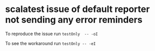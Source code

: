 # scalatest issue of default reporter not sending any error reminders

To reproduce the issue run ```testOnly  -- -oI```

To see the workaround run ```testOnly -- -eI```
